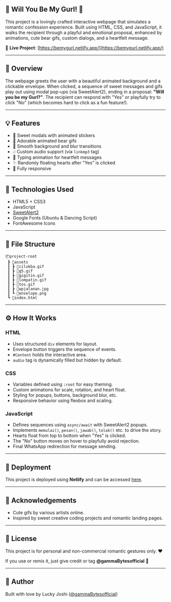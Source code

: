 ## 💖 Will You Be My Gurl! 💌

This project is a lovingly crafted interactive webpage that simulates a romantic confession experience. Built using HTML, CSS, and JavaScript, it walks the recipient through a playful and emotional proposal, enhanced by animations, cute bear gifs, custom dialogs, and a heartfelt message.

🔗 **Live Project**: [https://bemygurl.netlify.app/](https://bemygurl.netlify.app/)

---

## 📜 Overview

The webpage greets the user with a beautiful animated background and a clickable envelope. When clicked, a sequence of sweet messages and gifs play out using modal pop-ups (via SweetAlert2), ending in a proposal: **"Will you be my Gurl?"**. The recipient can respond with "Yes" or playfully try to click "No" (which becomes hard to click as a fun feature!).

---

## 💡 Features

- 💬 Sweet modals with animated stickers
- 🧸 Adorable animated bear gifs
- 🎨 Smooth background and blur transitions
- 🎶 Custom audio support (via `linkmp3` tag)
- 🧠 Typing animation for heartfelt messages
- ✨ Randomly floating hearts after "Yes" is clicked
- 📱 Fully responsive

---

## 🧰 Technologies Used

- HTML5 + CSS3
- JavaScript
- [SweetAlert2](https://sweetalert2.github.io/)
- Google Fonts (Ubuntu & Dancing Script)
- FontAwesome Icons

---

## 📁 File Structure

```plaintext
📦project-root
 ┣ 📂assets
 ┃ ┣ 📜cilukba.gif
 ┃ ┣ 📜g5.gif
 ┃ ┣ 📜gigitin.gif
 ┃ ┣ 📜lompatin.gif
 ┃ ┣ 📜tos.gif
 ┃ ┣ 📜wpjalanan.jpg
 ┃ ┗ 📜envelope.png
 ┗ 📜index.html
```

---

## ⚙️ How It Works

### HTML
- Uses structured `div` elements for layout.
- Envelope button triggers the sequence of events.
- `#Content` holds the interactive area.
- `audio` tag is dynamically filled but hidden by default.

### CSS
- Variables defined using `:root` for easy theming.
- Custom animations for scale, rotation, and heart float.
- Styling for popups, buttons, background blur, etc.
- Responsive behavior using flexbox and scaling.

### JavaScript
- Defines sequences using `async/await` with SweetAlert2 popups.
- Implements `memulai()`, `pesan()`, `jawab()`, `tolak()` etc. to drive the story.
- Hearts float from top to bottom when "Yes" is clicked.
- The "No" button moves on hover to playfully avoid rejection.
- Final WhatsApp redirection for message sending.

---

## 🎯 Deployment

This project is deployed using **Netlify** and can be accessed [here](https://bemygurl.netlify.app/).

---

## 🤝 Acknowledgements

- Cute gifs by various artists online.
- Inspired by sweet creative coding projects and romantic landing pages.

---

## 📌 License

This project is for personal and non-commercial romantic gestures only. ❤️

If you use or remix it, just give credit or tag **@gammaBytesofficial** 💫

---

## 🥰 Author

Built with love by Lucky Joshi ([@gammaBytesofficial](https://instagram.com/gammaBytesofficial))

